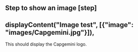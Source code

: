 Step to show an image
[step]
--
displayContent("Image test", [{"image": "images/Capgemini.jpg"}]),
--
This should display the Capgemini logo.
